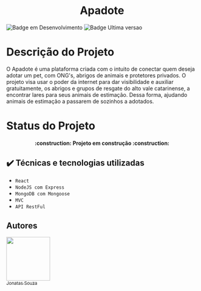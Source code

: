 <h1 align="center"> Apadote </h1>

![Badge em Desenvolvimento](http://img.shields.io/static/v1?label=STATUS&message=EM%20DESENVOLVIMENTO&color=GREEN&style=for-the-badge)
![Badge Ultima versao](http://img.shields.io/static/v1?label=REALESE%20DATE&message=MAIO%2022&color=GREEN&style=for-the-badge)

# Descrição do Projeto

O Apadote é uma plataforma criada com o intuito de conectar quem deseja adotar um pet, com ONG's, abrigos de animais e protetores privados. O projeto visa usar o poder da internet para dar visibilidade e auxiliar gratuitamente, os abrigos e grupos de resgate do alto vale catarinense, a encontrar lares para seus animais de estimação. Dessa forma, ajudando animais de estimação a passarem de sozinhos a adotados.

# Status do Projeto
<h4 align="center"> 
    :construction:  Projeto em construção  :construction:
</h4>


## ✔️ Técnicas e tecnologias utilizadas

- ``React``
- ``NodeJS com Express``
- ``MongoDB com Mongoose``
- ``MVC``
- ``API RestFul``

## Autores

[<img src="https://avatars.githubusercontent.com/u/53580034?v=4" width=115><br><sub>Jonatas Souza</sub>](https://github.com/jotasouza)
